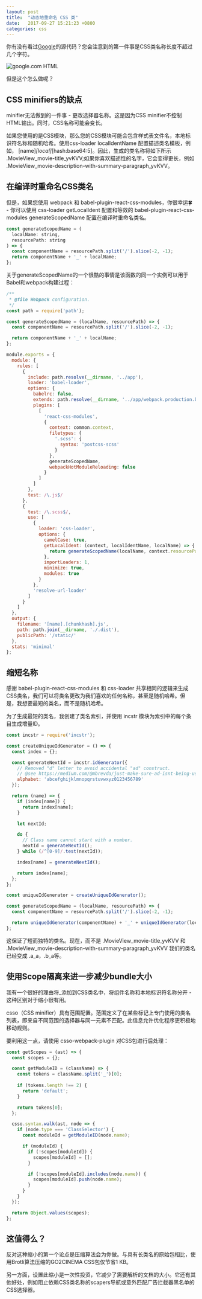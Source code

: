 ```yaml
---
layout: post
title:  "动态地重命名 CSS 类"
date:   2017-09-27 15:21:23 +0800
categories: css
---
```

你有没有看过[Google](https://www.google.com/)的源代码？您会注意到的第一件事是CSS类名称长度不超过几个字符。

![google.com HTML](https://cdn-images-1.medium.com/max/1600/1*mGuDYFM56iyLi1MgZPC8bw.png)

但是这个怎么做呢？

## CSS minifiers的缺点

minifier无法做到的一件事 - 更改选择器名称。这是因为CSS minifier不控制HTML输出。同时，CSS名称可能会变长。

如果您使用的是CSS模块，那么您的CSS模块可能会包含样式表文件名，本地标识符名称和随机哈希。使用css-loader localIdentName 配置描述类名模板，例如， [name]_[local]_[hash:base64:5]。因此，生成的类名称将如下所示 .MovieView_movie-title_yvKVV;如果你喜欢描述性的名字，它会变得更长，例如 .MovieView_movie-description-with-summary-paragraph_yvKVV。

## 在编译时重命名CSS类名

但是，如果您使用 webpack 和 babel-plugin-react-css-modules，你很幸运🍀 - 你可以使用 css-loader getLocalIdent 配置和等效的 babel-plugin-react-css-modules generateScopedName 配置在编译时重命名类名。

```js
const generateScopedName = (
  localName: string,
  resourcePath: string
) => {
  const componentName = resourcePath.split('/').slice(-2, -1);
  return componentName + '_' + localName;
};
```

关于generateScopedName的一个很酷的事情是该函数的同一个实例可以用于Babel和webpack构建过程：

```js
/**
 * @file Webpack configuration.
 */
const path = require('path');

const generateScopedName = (localName, resourcePath) => {
  const componentName = resourcePath.split('/').slice(-2, -1);

  return componentName + '_' + localName;
};

module.exports = {
  module: {
    rules: [
      {
        include: path.resolve(__dirname, '../app'),
        loader: 'babel-loader',
        options: {
          babelrc: false,
          extends: path.resolve(__dirname, '../app/webpack.production.babelrc'),
          plugins: [
            [
              'react-css-modules',
              {
                context: common.context,
                filetypes: {
                  '.scss': {
                    syntax: 'postcss-scss'
                  }
                },
                generateScopedName,
                webpackHotModuleReloading: false
              }
            ]
          ]
        },
        test: /\.js$/
      },
      {
        test: /\.scss$/,
        use: [
          {
            loader: 'css-loader',
            options: {
              camelCase: true,
              getLocalIdent: (context, localIdentName, localName) => {
                return generateScopedName(localName, context.resourcePath);
              },
              importLoaders: 1,
              minimize: true,
              modules: true
            }
          },
          'resolve-url-loader'
        ]
      }
    ]
  },
  output: {
    filename: '[name].[chunkhash].js',
    path: path.join(__dirname, './.dist'),
    publicPath: '/static/'
  },
  stats: 'minimal'
};
```

## 缩短名称

感谢 babel-plugin-react-css-modules 和 css-loader 共享相同的逻辑来生成CSS类名，我们可以将类名更改为我们喜欢的任何名称，甚至是随机哈希。但是，我想要最短的类名，而不是随机哈希。

为了生成最短的类名，我创建了类名索引，并使用 incstr 模块为索引中的每个条目生成增量ID。

```js
const incstr = require('incstr');

const createUniqueIdGenerator = () => {
  const index = {};

  const generateNextId = incstr.idGenerator({
    // Removed "d" letter to avoid accidental "ad" construct.
    // @see https://medium.com/@mbrevda/just-make-sure-ad-isnt-being-used-as-a-class-name-prefix-or-you-might-suffer-the-wrath-of-the-558d65502793
    alphabet: 'abcefghijklmnopqrstuvwxyz0123456789'
  });

  return (name) => {
    if (index[name]) {
      return index[name];
    }

    let nextId;

    do {
      // Class name cannot start with a number.
      nextId = generateNextId();
    } while (/^[0-9]/.test(nextId));

    index[name] = generateNextId();

    return index[name];
  };
};

const uniqueIdGenerator = createUniqueIdGenerator();

const generateScopedName = (localName, resourcePath) => {
  const componentName = resourcePath.split('/').slice(-2, -1);

  return uniqueIdGenerator(componentName) + '_' + uniqueIdGenerator(localName);
};
```

这保证了短而独特的类名。现在，而不是 .MovieView_movie-title_yvKVV 和 .MovieView_movie-description-with-summary-paragraph_yvKVV 我们的类名已经变成 .a_a，.b_a等。

## 使用Scope隔离来进一步减少bundle大小

我有一个很好的理由将_添加到CSS类名中，将组件名称和本地标识符名称分开 - 这种区别对于缩小很有用。

csso（CSS minifier）具有范围配置。范围定义了在某些标记上专门使用的类名列表，即来自不同范围的选择器与同一元素不匹配。此信息允许优化程序更积极地移动规则。

要利用这一点，请使用 csso-webpack-plugin 对CSS包进行后处理：

```js
const getScopes = (ast) => {
  const scopes = {};

  const getModuleID = (className) => {
    const tokens = className.split('_')[0];
  
    if (tokens.length !== 2) {
      return 'default';
    }

    return tokens[0];
  };

  csso.syntax.walk(ast, node => {
    if (node.type === 'ClassSelector') {
      const moduleId = getModuleID(node.name);

      if (moduleId) {
        if (!scopes[moduleId]) {
          scopes[moduleId] = [];
        }

        if (!scopes[moduleId].includes(node.name)) {
          scopes[moduleId].push(node.name);
        }
      }
    }
  });

  return Object.values(scopes);
};
```

## 这值得么？

反对这种缩小的第一个论点是压缩算法会为你做。与具有长类名的原始包相比，使用Brotli算法压缩的GO2CINEMA CSS包仅节省1 KB。

另一方面，设置此缩小是一次性投资，它减少了需要解析的文档的大小。它还有其他好处，例如阻止依赖CSS类名称的scapers导航或意外匹配广告拦截器黑名单的CSS选择器。

